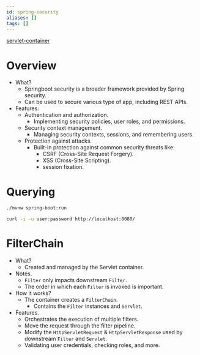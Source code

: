 ```yaml
---
id: spring-security
aliases: []
tags: []
---
```

[servlet-container](java-spring/servlet-application/servlet-container.md)
# Overview
- What?
    - Springboot security is a broader framework provided by Spring security.
    - Can be used to secure various type of app, including REST APIs.
- Features:
    - Authentication and authorization.
        - Implementing security policies, user roles, and permissions.
    - Security context management.
        - Managing security contexts, sessions, and remembering users.
    - Protection against attacks.
        - Built-in protection against common security threats like:
            - CSRF (Cross-Site Request Forgery).
            - XSS (Cross-Site Scripting).
            - session fixation.
# Querying
```bash
./mvnw spring-boot:run
```
```bash
curl -i -u user:password http://localhost:8080/
```
# FilterChain
- What?
    - Created and managed by the Servlet container.
- Notes.
    - `Filter` only impacts downstream `Filter`.
    - The order in which each `Filter` is invoked is important.
- How it works?
    - The container creates a `FilterChain`.
        - Contains the `Filter` instances and `Servlet`.
- Features.
    - Orchestrates the execution of multiple filters.
    - Move the request through the filter pipeline.
    - Modify the `HttpServletRequest` & `HttpServletResponse` used by downstream `Filter` and `Servlet`.
    - Validating user credentials, checking roles, and more.

